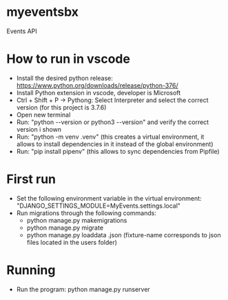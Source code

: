 # myeventsbx
Events API

# How to run in vscode
* Install the desired python release: https://www.python.org/downloads/release/python-376/
* Install Python extension in vscode, developer is Microsoft
* Ctrl + Shift + P -> Pythong: Select Interpreter and select the correct version (for this project is 3.7.6)
* Open new terminal
* Run: "python --version or python3 --version" and verify the correct version i shown
* Run: "python -m venv .venv" (this creates a virtual environment, it allows to install dependencies in it instead of the global environment)
* Run: "pip install pipenv" (this allows to sync dependencies from Pipfile)

# First run
* Set the following environment variable in the virtual environment: "DJANGO_SETTINGS_MODULE=MyEvents.settings.local"
* Run migrations through the following commands:
	* python manage.py makemigrations
	* python manage.py migrate
	* python manage.py loaddata <fixture-name>.json (fixture-name corresponds to json files located in the users folder)

# Running
* Run the program: python manage.py runserver